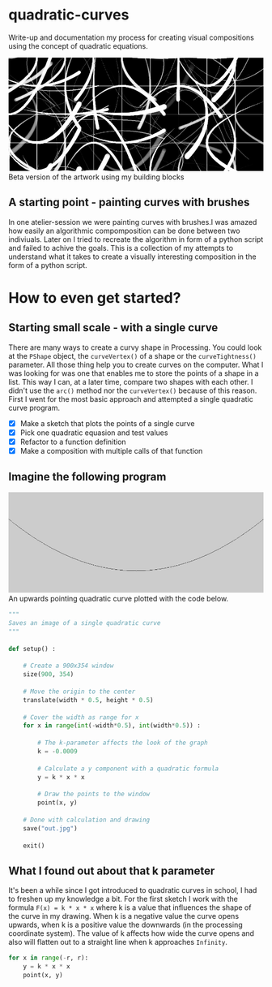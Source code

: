 # quadratic-curves

Write-up and documentation my process for creating visual compositions using the concept of quadratic equations.

![Cover](cover.jpg)
Beta version of the artwork using my building blocks

## A starting point - painting curves with brushes
In one atelier-session we were painting curves with brushes.I was amazed how easily an algorithmic compomposition can be done between two indiviuals. Later on I tried to recreate the algorithm in form of a python script and failed to achive the goals. This is a collection of my attempts to understand what it takes to create a visually interesting composition in the form of a python script.

# How to even get started?
## Starting small scale - with a single curve
There are many ways to create a curvy shape in Processing. You could look at the ``PShape`` object, the ``curveVertex()`` of a shape or the ``curveTightness()`` parameter. All those thing help you to create curves on the computer. What I was looking for was one that enables me to store the points of a shape in a list. This way I can, at a later time, compare two shapes with each other. I didn't use the ``arc()`` method nor the ``curveVertex()`` because of this reason. First I went for the most basic approach and attempted a single quadratic curve program.

- [x] Make a sketch that plots the points of a single curve
- [x] Pick one quadratic equasion and test values
- [x] Refactor to a function definition
- [x] Make a composition with multiple calls of that function

## Imagine the following program

![Curve example](curve.jpg)
An upwards pointing quadratic curve plotted with the code below.

```python
"""
Saves an image of a single quadratic curve
"""

def setup() :

    # Create a 900x354 window
    size(900, 354)

    # Move the origin to the center
    translate(width * 0.5, height * 0.5)

    # Cover the width as range for x
    for x in range(int(-width*0.5), int(width*0.5)) :

        # The k-parameter affects the look of the graph
        k = -0.0009

        # Calculate a y component with a quadratic formula
        y = k * x * x

        # Draw the points to the window
        point(x, y)

    # Done with calculation and drawing
    save("out.jpg")

    exit()
```
## What I found out about that k parameter
It's been a while since I got introduced to quadratic curves in school, I had to freshen up my knowledge a bit. For the first sketch I work with the formula ``F(x) = k * x * x`` where k is a value that influences the shape of the curve in my drawing. When k is a negative value the curve opens upwards, when k is a positive value the downwards (in the processing coordinate system). The value of k affects how wide the curve opens and also will flatten out to a straight line when k approaches ``Infinity``.

```python
for x in range(-r, r):
    y = k * x * x
    point(x, y)
```